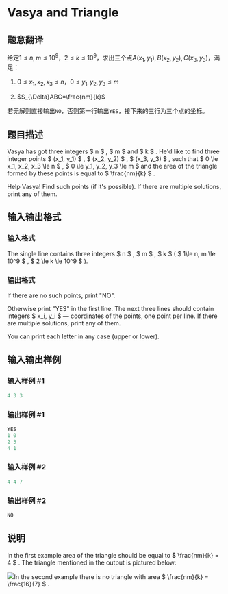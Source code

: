 # Vasya and Triangle

## 题意翻译

给定$1 \le n,m \le 10^9$，$2 \le k \le 10^9$，求出三个点$A(x_1,y_1),B(x_2,y_2),C(x_3,y_3)$，满足：

1. $0 \le x_1,x_2,x_3 \le n$，$0 \le y_1,y_2,y_3 \le m$

1. $S_{\Delta}ABC=\frac{nm}{k}$

若无解则直接输出`NO`，否则第一行输出`YES`，接下来的三行为三个点的坐标。

## 题目描述

Vasya has got three integers $ n $ , $ m $ and $ k $ . He'd like to find three integer points $ (x_1, y_1) $ , $ (x_2, y_2) $ , $ (x_3, y_3) $ , such that $ 0 \le x_1, x_2, x_3 \le n $ , $ 0 \le y_1, y_2, y_3 \le m $ and the area of the triangle formed by these points is equal to $ \frac{nm}{k} $ .

Help Vasya! Find such points (if it's possible). If there are multiple solutions, print any of them.

## 输入输出格式

### 输入格式

The single line contains three integers $ n $ , $ m $ , $ k $ ( $ 1\le n, m \le 10^9 $ , $ 2 \le k \le 10^9 $ ).

### 输出格式

If there are no such points, print "NO".

Otherwise print "YES" in the first line. The next three lines should contain integers $ x_i, y_i $ — coordinates of the points, one point per line. If there are multiple solutions, print any of them.

You can print each letter in any case (upper or lower).

## 输入输出样例

### 输入样例 #1

```cpp
4 3 3

```
### 输出样例 #1

```cpp
YES
1 0
2 3
4 1

```
### 输入样例 #2

```cpp
4 4 7

```
### 输出样例 #2

```cpp
NO

```
## 说明

In the first example area of the triangle should be equal to $ \frac{nm}{k} = 4 $ . The triangle mentioned in the output is pictured below:

![](https://cdn.luogu.com.cn/upload/vjudge_pic/CF1030D/7ee3f0a3ce75449bbc8ed199a32a394763a46df2.png)In the second example there is no triangle with area $ \frac{nm}{k} = \frac{16}{7} $ .

